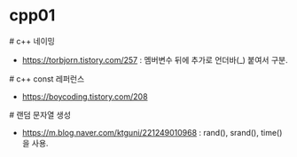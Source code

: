 # cpp01

\# c++ 네이밍
* https://torbjorn.tistory.com/257 : 멤버변수 뒤에 추가로 언더바(_) 붙여서 구분.

\# c++ const 레퍼런스
* https://boycoding.tistory.com/208

\# 랜덤 문자열 생성
* https://m.blog.naver.com/ktguni/221249010968 : rand(), srand(), time()을 사용.
